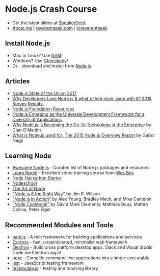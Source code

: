 # Node.js Crash Course

* Get the latest slides at [SpeakerDeck](https://speakerdeck.com/reverentgeek)
* [About me](https://about.me/reverentgeek) | [reverentgeek.com](http://reverentgeek.com) | [@reverentgeek](https://twitter.com/reverentgeek)

## Install Node.js

* Mac or Linux? Use [NVM](https://github.com/creationix/nvm)!
* Windows? Use [Chocolatey](https://chocolatey.org/)!
* Or... download and install from [Node.js](http://nodejs.org)

## Articles

* [Node.js State of the Union 2017](https://medium.com/the-node-js-collection/node-js-state-of-the-union-blog-2017-ed86640ec451)
* [
Why Developers Love Node.js & what's their main issue with it? 2018 Survey Results.](https://blog.risingstack.com/why-developers-love-node-js-2018-survey/)
* [Node.js Foundation Resources](https://foundation.nodejs.org/resources)
* [Node.js Emerging as the Universal Development Framework for a Diversity of Applications](https://hackernoon.com/node-js-emerging-as-the-universal-development-framework-for-a-diversity-of-applications-c2e788290f5f)
* [Why Node.js is Becoming the Go-To Technology in the Enterprise](http://www.nearform.com/nodecrunch/node-js-becoming-go-technology-enterprise/) by Cian O'Maidin
* [What is Node.js used for: The 2015 Node.js Overview Report](http://blog.risingstack.com/what-is-nodejs-used-for-the-2015-nodejs-overview-report/) by Gabor Nagy

## Learning Node

* [Awesome Node.js](https://github.com/sindresorhus/awesome-nodejs/) - Curated list of Node.js packages and resources
* [Learn Node!](https://learnnode.com/) - Excellent video training course from [Wes Bos](https://twitter.com/wesbos)
* [Node Hackathon Starter](https://github.com/sahat/hackathon-starter)
* [Nodeschool](https://nodeschool.io/)
* [The Art of Node](https://github.com/maxogden/art-of-node/#the-art-of-node)
* ["Node.js 8 the Right Way"](https://pragprog.com/book/jwnode2/node-js-8-the-right-way) by Jim R. Wilson
* ["Node.js in Action"](https://www.manning.com/books/node-js-in-action-second-edition) by Alex Young, Bradley Meck, and Mike Cantelon 
* ["Node Cookbook"](https://www.packtpub.com/web-development/node-cookbook-third-edition) by David Mark Clements, Matthias Buus, Matteo Collina, Peter Elger

## Recommended Modules and Tools

* [hapi.js](https://hapijs.com/) - A rich framework for building applications and services
* [Express](https://expressjs.com/) - fast, unopinionated, minimalist web framework
* [Electron](https://electronjs.org/) - Build cross platform desktop apps. Slack and Visual Studio Code are Electron apps!
* [nexe](https://www.npmjs.com/package/nexe) - Complile command-line applications into a single executable
* [jest](https://facebook.github.io/jest/) - JavaScript testing framework
* [testdouble.js](https://www.npmjs.com/package/testdouble) - testing and mocking library


